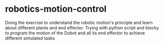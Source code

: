 # robotics-motion-control
Doing the exercise to understand the robotic motion's principle and learn about different plants and end effector. Trying with python script and blocky to program the motion of the Dobot and all its end effector to achieve different simulated tasks
